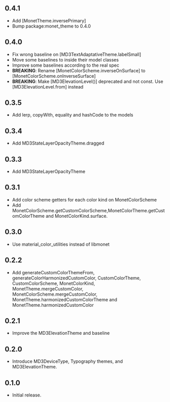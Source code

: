 ## 0.4.1

* Add [MonetTheme.inversePrimary]
* Bump package:monet_theme to 0.4.0

## 0.4.0

* Fix wrong baseline on [MD3TextAdaptativeTheme.labelSmall]
* Move some baselines to inside their model classes
* Improve some baselines according to the real spec
* **BREAKING**: Rename [MonetColorScheme.inverseOnSurface] to [MonetColorScheme.onInverseSurface]
* **BREAKING**: Make [MD3ElevationLevel()] deprecated and not const. Use [MD3ElevationLevel.from] instead

## 0.3.5

* Add lerp, copyWith, equality and hashCode to the models

## 0.3.4

* Add MD3StateLayerOpacityTheme.dragged

## 0.3.3

* Add MD3StateLayerOpacityTheme

## 0.3.1

- Add color scheme getters for each color kind on MonetColorScheme
- Add MonetColorScheme.getCustomColorScheme,MonetColorTheme.getCustomColorTheme
  and MonetColorKind.surface.

## 0.3.0

* Use material_color_utilities instead of libmonet

## 0.2.2

* Add generateCustomColorThemeFrom, generateColorHarmonizedCustomColor,
 CustomColorTheme, CustomColorScheme, MonetColorKind,
 MonetTheme.mergeCustomColor, MonetColorScheme.mergeCustomColor,
 MonetTheme.harmonizedCustomColorTheme and MonetTheme.harmonizedCustomColor

## 0.2.1

* Improve the MD3ElevationTheme and baseline

## 0.2.0

* Introduce MD3DeviceType, Typography themes, and MD3ElevationTheme.

## 0.1.0

* Initial release.
